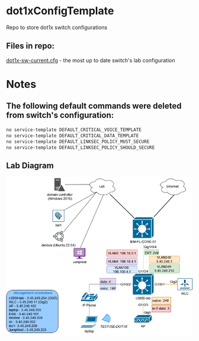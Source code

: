# dot1xConfigTemplate
Repo to store dot1x switch configurations

## Files in repo:
[dot1x-sw-current.cfg](https://github.com/jc-krylatskoe/dot1xConfigTemplate/blob/main/dot1x-sw-current.cfg) - the most up to date switch's lab configuration


# Notes
## The following default commands were deleted from switch's configuration:
```
no service-template DEFAULT_CRITICAL_VOICE_TEMPLATE
no service-template DEFAULT_CRITICAL_DATA_TEMPLATE
no service-template DEFAULT_LINKSEC_POLICY_MUST_SECURE
no service-template DEFAULT_LINKSEC_POLICY_SHOULD_SECURE
```

## Lab Diagram
<img src="https://github.com/jc-krylatskoe/dot1xConfigTemplate/blob/main/diagrams/ieMentor_lab.drawio.png"/>
